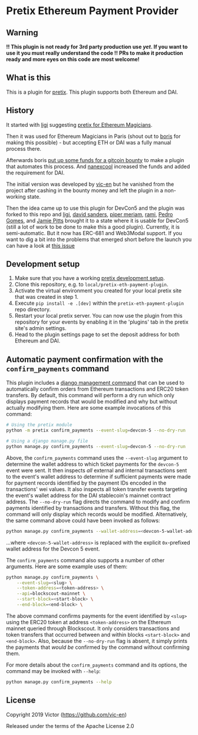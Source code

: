 # Pretix Ethereum Payment Provider

## **Warning**

**!! This plugin is not ready for 3rd party production use *yet*.  If you want
to use it you must really understand the code !!  PRs to make it production
ready and more eyes on this code are most welcome!**

## What is this

This is a plugin for [pretix](https://github.com/pretix/pretix). This plugin
supports both Ethereum and DAI.

## History

It started with [ligi](https://ligi) suggesting [pretix for Ethereum
Magicians](https://ethereum-magicians.org/t/charging-for-tickets-participant-numbers-event-ticketing-for-council-of-paris-2019/2321/2).

Then it was used for Ethereum Magicians in Paris (shout out to
[boris](https://github.com/bmann) for making this possible) - but accepting ETH
or DAI was a fully manual process there.

Afterwards boris [put up some funds for a gitcoin
bounty](https://github.com/spadebuilders/community/issues/30) to make a plugin
that automates this process. And [nanexcool](https://github.com/nanexcool)
increased the funds and added the requirement for DAI.

The initial version was developed by [vic-en](https://github.com/vic-en) but he
vanished from the project after cashing in the bounty money and left the plugin
in a non-working state.

Then the idea came up to use this plugin for DevCon5 and the plugin was forked
to this repo and [ligi](https://ligi.de), [david
sanders](https://github.com/davesque), [piper
meriam](https://github.com/pipermerriam), [rami](https://github.com/raphaelm),
[Pedro Gomes](https://github.com/pedrouid), and [Jamie
Pitts](https://github.com/jpitts) brought it to a state where it is usable for
DevCon5 (still a lot of work to be done to make this a good plugin). Currently,
it is semi-automatic. But it now has ERC-681 and Web3Modal
support. If you want to dig a bit into the problems that emerged short before
the launch you can have a look at [this
issue](https://github.com/esPass/pretix-eth-payment-plugin/pull/49)

## Development setup

1. Make sure that you have a working [pretix development
   setup](https://docs.pretix.eu/en/latest/development/setup.html).
2. Clone this repository, e.g. to `local/pretix-eth-payment-plugin`.
3. Activate the virtual environment you created for your local pretix site that
   was created in step 1.
4. Execute `pip install -e .[dev]` within the `pretix-eth-payment-plugin` repo
   directory.
5. Restart your local pretix server. You can now use the plugin from this
   repository for your events by enabling it in the 'plugins' tab in the pretix
   site's admin settings.
6. Head to the plugin settings page to set the deposit address for both
   Ethereum and DAI.

## Automatic payment confirmation with the `confirm_payments` command

This plugin includes a [django management
command](https://docs.djangoproject.com/en/2.2/howto/custom-management-commands/#module-django.core.management)
that can be used to automatically confirm orders from Ethereum transactions and
ERC20 token transfers.  By default, this command will perform a dry run which
only displays payment records that would be modified and why but without
actually modifying them.  Here are some example invocations of this command:
```bash
# Using the pretix module
python -m pretix confirm_payments --event-slug=devcon-5 --no-dry-run

# Using a django manage.py file
python manage.py confirm_payments --event-slug=devcon-5 --no-dry-run
```
Above, the `confirm_payments` command uses the `--event-slug` argument to
determine the wallet address to which ticket payments for the `devcon-5` event
were sent.  It then inspects *all* external and internal transactions sent to
the event's wallet address to determine if sufficient payments were made for
payment records identified by the payment IDs encoded in the transactions' wei
values.  It also inspects all token transfer events targeting the event's
wallet address for the DAI stablecoin's mainnet contract address.  The
`--no-dry-run` flag directs the command to modify and confirm payments
identified by transactions and transfers.  Without this flag, the command will
only display which records would be modified.  Alternatively, the same command
above could have been invoked as follows:
```bash
python manage.py confirm_payments --wallet-address=<devcon-5-wallet-address> --no-dry-run
```
...where `<devcon-5-wallet-address>` is replaced with the explicit
`0x`-prefixed wallet address for the Devcon 5 event.

The `confirm_payments` command also supports a number of other arguments.  Here
are some example uses of them:
```bash
python manage.py confirm_payments \
    --event-slug=<slug> \
    --token-address=<token-address> \
    --api=blockscout-mainnet \
    --start-block=<start-block> \
    --end-block=<end-block> \
```
The above command confirms payments for the event identified by `<slug>` using
the ERC20 token at address `<token-address>` on the Ethereum mainnet queried
through Blockscout.  It only considers transactions and token transfers that
occurred between and within blocks `<start-block>` and `<end-block>`.  Also,
because the `--no-dry-run` flag is absent, it simply prints the payments that
*would be* confirmed by the command without confirming them.

For more details about the `confirm_payments` command and its options, the
command may be invoked with `--help`:
```bash
python manage.py confirm_payments --help
```

## License

Copyright 2019 Victor (https://github.com/vic-en)

Released under the terms of the Apache License 2.0
